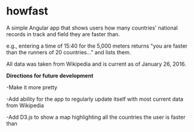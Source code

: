 # howfast

A simple Angular app that shows users how many countries' national records in track and field they are faster than.

e.g., entering a time of 15:40 for the 5,000 meters returns "you are faster than the runners of 20 countries..." and lists them.

All data was taken from Wikipedia and is current as of January 26, 2016.

<b>Directions for future development</b>

-Make it more pretty

-Add ability for the app to regularly update itself with most current data from Wikipedia

-Add D3.js to show a map highlighting all the countries the user is faster than
